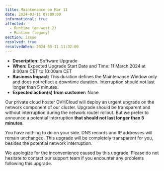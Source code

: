 ```yaml
---
title: Maintenance on Mar 11
date: 2024-03-11 07:00:00
informational: true
affected:
  - Runtime (eu-west-2)
  - Runtime (legacy)
section: issue
resolved: true
resolvedWhen: 2024-03-11 11:32:00
---
```


* **Description:** Software Upgrade
* **When:** Expected Upgrade Start Date and Time: 11 March 2024 at 8:00am CET to 10:00am CET
* **Business Impact:** This duration defines the Maintenance Window only and does not reflect a downtime duration. Interruption should not last longer than 5 minutes.
* **Expected action(s) from customer:** None.

Our private cloud hoster OVHCloud will deploy an urgent upgrade on the network component of our cluster. Upgrade should be transparent and without interruption during the network router rollout. But we prefer to announce a potential interruption **that should not last longer than 5 minutes**.

You have nothing to do on your side. DNS records and IP addresses will remain unchanged. This upgrade will be completely transparent for you, besides the potential network interruption.

We apologize for the inconvenience caused by this upgrade. Please do not hesitate to contact our support team if you encounter any problems following this upgrade.
